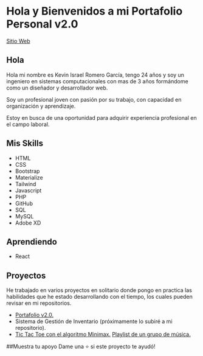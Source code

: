 # Hola y Bienvenidos a mi Portafolio Personal v2.0

[Sitio Web](https://kevinromero.dev/ "Sitio Web")

## Hola

Hola mi nombre es Kevin Israel Romero García, tengo 24 años y soy un ingeniero en sistemas computacionales con mas de 3 años formándome como un diseñador y desarrollador web.

Soy un profesional joven con pasión por su trabajo, con capacidad en organización y aprendizaje.

Estoy en busca de una oportunidad para adquirir experiencia profesional en el campo laboral.

## Mis Skills

- HTML
- CSS
- Bootstrap
- Materialize
- Tailwind
- Javascript
- PHP
- GitHub
- SQL
- MySQL
- Adobe XD

## Aprendiendo

- React

## Proyectos

He trabajado en varios proyectos en solitario donde pongo en practica las habilidades que he estado desarrollando con el tiempo, los cuales pueden revisar en mi repositorios.

- [Portafolio v2.0.](https://github.com/Kevin-Romero/Portfolio-v2 "Portafolio v2.0.")
- Sistema de Gestión de Inventario (próximamente lo subiré a mi repositorio).
- [Tic Tac Toe con el algoritmo Minimax.](https://github.com/Kevin-Romero/Tic-Tac-Toe-Mininimax "Tic Tac Toe con el algoritmo Minimax.")
  [Playlist de un grupo de música.](https://github.com/Kevin-Romero/play-list "Playlist de un grupo de música.")

##Muestra tu apoyo
Dame una ⭐️ si este proyecto te ayudó!
